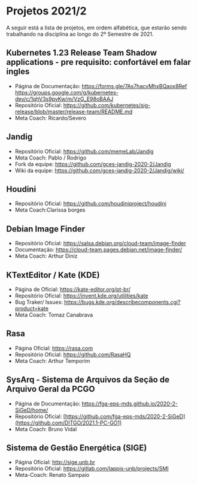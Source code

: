 # Projetos 2021/2

A seguir está a lista de projetos, em ordem alfabética, que estarão sendo trabalhando na disciplina ao longo do 2º Semestre de 2021.

<!-- ## External Secrets Operator
- Página de Documentação: https://external-secrets.io  
- Repositório Oficial: https://github.com/external-secrets/external-secrets  
- Meta Coach: Lucas Severo

## Kubernetes 1.23 Release Team Shadow applications - pre requisito: confortável em falar ingles
- Página de Documentação: https://forms.gle/7As7hacvMhxBQaox8Ref https://groups.google.com/g/kubernetes-dev/c/1qhV3s9pvKw/m/VzG_E98oBAAJ
- Repositório Oficial: https://github.com/kubernetes/sig-release/blob/master/release-team/README.md
- Meta Coach: Ricardo/Severo 

- - -

## Projeto: Kubernetes
repo: https://github.com/kubernetes/kubernetes
Website: http://kubernetes.io/docs
Slack: https://kubernetes.slack.com/

- - - 

## Projeto: Kubernetes Release team (shadow)

Infos: 
Kubernetes 1.23 Release Team Shadow applications are open and are due by August 13th, 2021.Application Form: https://forms.gle/7As7hacvMhxBQaox8Ref: https://groups.google.com/g/kubernetes-dev/c/1qhV3s9pvKw/m/VzG_E98oBAAJ


 -->
 
 ## Kubernetes 1.23 Release Team Shadow applications - pre requisito: confortável em falar ingles
- Página de Documentação: https://forms.gle/7As7hacvMhxBQaox8Ref https://groups.google.com/g/kubernetes-dev/c/1qhV3s9pvKw/m/VzG_E98oBAAJ
- Repositório Oficial: https://github.com/kubernetes/sig-release/blob/master/release-team/README.md
- Meta Coach: Ricardo/Severo 

 
## Jandig
 - Repositório Oficial: https://github.com/memeLab/Jandig
 - Meta Coach: Pablo / Rodrigo
 - Fork da equipe: https://github.com/gces-jandig-2020-2/Jandig
 - Wiki da equipe: https://github.com/gces-jandig-2020-2/Jandig/wiki/
 
## Houdini
- Repositório Oficial: https://github.com/houdiniproject/houdini
- Meta Coach:Clarissa borges

## Debian Image Finder
- Repositório Oficial: https://salsa.debian.org/cloud-team/image-finder
- Documentação: https://cloud-team.pages.debian.net/image-finder/
- Meta Coach: Arthur Diniz

## KTextEditor / Kate (KDE)
- Página de Oficial: https://kate-editor.org/pt-br/
- Repositório Oficial: https://invent.kde.org/utilities/kate
- Bug Traker/ Issues: https://bugs.kde.org/describecomponents.cgi?product=kate
- Meta Coach: Tomaz Canabrava
  
## Rasa
- Página Oficial: https://rasa.com  
- Repositório Oficial: https://github.com/RasaHQ   
- Meta Coach: Arthur Temporim

<!-- ## RocketChat
- Página Oficial: https://rocket.chat  
- Repositório Oficial: https://github.com/RocketChat  
- Meta Coach: Djorkaeff Alexandre -->

## SysArq - Sistema de Arquivos da Seção de Arquivo Geral da PCGO
- Página de Documentação: [https://fga-eps-mds.github.io/2020-2-SiGeD/home/  ](https://fga-eps-mds.github.io/2021.1-PC-GO1/)
- Repositório Oficial: [https://github.com/fga-eps-mds/2020-2-SiGeD](https://github.com/DITGO/2021.1-PC-GO1)
- Meta Coach: Bruno Vidal
  
## Sistema de Gestão Energética (SIGE)
- Página Oficial: http://sige.unb.br  
- Repositório Oficial: https://gitlab.com/lappis-unb/projects/SMI  
- Meta-Coach: Renato Sampaio
